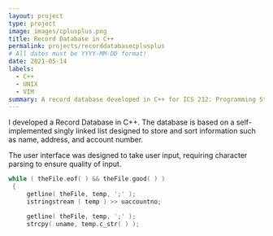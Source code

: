 ```yaml
---
layout: project
type: project
image: images/cplusplus.png
title: Record Database in C++
permalink: projects/recorddatabasecplusplus
# All dates must be YYYY-MM-DD format!
date: 2021-05-14
labels:
  - C++
  - UNIX
  - VIM
summary: A record database developed in C++ for ICS 212: Programming Structure
---
```


I developed a Record Database in C++.  The database is based on a self-implemented singly linked list designed to store and sort information such as name, address, and account number.  

The user interface was designed to take user input, requiring character parsing to ensure quality of input.  

```c++
while ( theFile.eof( ) && theFile.good( ) )
 {
     getline( theFile, temp, ';' );
     istringstream ( temp ) >> uaccountno;

     getline( theFile, temp, ';' );
     strcpy( uname, temp.c_str( ) );
```

